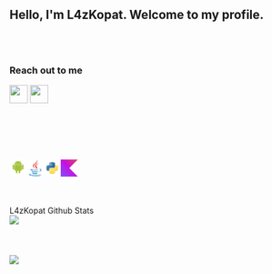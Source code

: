 ## Hello, I'm L4zKopat. Welcome to my profile.

<br />
<br />

### Reach out to me    


[<img height="32" width="32" src="https://unpkg.com/simple-icons@v7/icons/twitter.svg"/>][twitter] 
[<img height="32" width="32" src="https://unpkg.com/simple-icons@v7/icons/linkedin.svg"/>][linkedin]



[twitter]: https://twitter.com/kutaykrm61
[linkedin]: https://www.linkedin.com/in/kutay-kerem-754016238/


<br />
<br />
<br />
<br />

<img src ="https://raw.githubusercontent.com/devicons/devicon/master/icons/android/android-original-wordmark.svg" width ="30" height="30"><img src ="https://raw.githubusercontent.com/devicons/devicon/master/icons/java/java-original.svg" width ="30" height="30"><img src ="https://raw.githubusercontent.com/github/explore/80688e429a7d4ef2fca1e82350fe8e3517d3494d/topics/python/python.png" width ="30" height="30"><img src ="https://raw.githubusercontent.com/github/explore/80688e429a7d4ef2fca1e82350fe8e3517d3494d/topics/kotlin/kotlin.png" width ="30" height="30">



<br />
<br />


<summary> L4zKopat Github Stats</summary>  
<img src = "https://github-readme-stats.vercel.app/api?username=L4zKopat&theme=radical" > 

<br />
<br />
<br />
<br />



 <summary>   </summary>
 <img src ="https://github-readme-stats.vercel.app/api/top-langs/?username=L4zKopat&theme=radical" >
